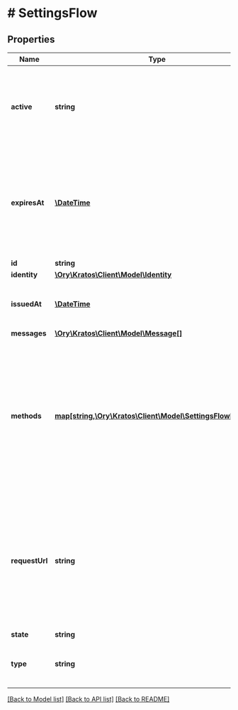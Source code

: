 # # SettingsFlow

## Properties

Name | Type | Description | Notes
------------ | ------------- | ------------- | -------------
**active** | **string** | Active, if set, contains the registration method that is being used. It is initially not set. | [optional] 
**expiresAt** | [**\DateTime**](\DateTime.md) | ExpiresAt is the time (UTC) when the flow expires. If the user still wishes to update the setting, a new flow has to be initiated. | 
**id** | **string** |  | 
**identity** | [**\Ory\Kratos\Client\Model\Identity**](Identity.md) |  | 
**issuedAt** | [**\DateTime**](\DateTime.md) | IssuedAt is the time (UTC) when the flow occurred. | 
**messages** | [**\Ory\Kratos\Client\Model\Message[]**](Message.md) |  | [optional] 
**methods** | [**map[string,\Ory\Kratos\Client\Model\SettingsFlowMethod]**](SettingsFlowMethod.md) | Methods contains context for all enabled registration methods. If a settings flow has been processed, but for example the first name is empty, this will contain error messages. | 
**requestUrl** | **string** | RequestURL is the initial URL that was requested from ORY Kratos. It can be used to forward information contained in the URL&#39;s path or query for example. | 
**state** | **string** |  | 
**type** | **string** | The flow type can either be &#x60;api&#x60; or &#x60;browser&#x60;. | [optional] 

[[Back to Model list]](../../README.md#documentation-for-models) [[Back to API list]](../../README.md#documentation-for-api-endpoints) [[Back to README]](../../README.md)



